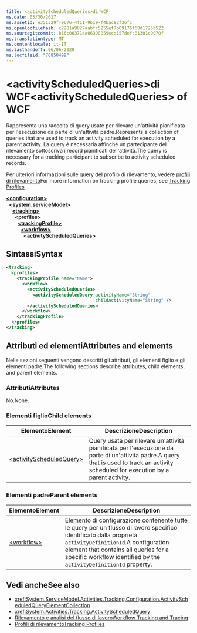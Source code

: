 ```yaml
---
title: <activityScheduledQueries>di WCF
ms.date: 03/30/2017
ms.assetid: e351329f-9676-4f11-9b19-f4bac82f36fc
ms.openlocfilehash: c2281a9027aabfc5255ef7b09176f60d1725b522
ms.sourcegitcommit: b16c00371ea06398859ecd157defc81301c9070f
ms.translationtype: MT
ms.contentlocale: it-IT
ms.lasthandoff: 06/06/2020
ms.locfileid: "70850499"
---
```

# <a name="activityscheduledqueries-of-wcf"></a><span data-ttu-id="3e72a-102">\<activityScheduledQueries>di WCF</span><span class="sxs-lookup"><span data-stu-id="3e72a-102">\<activityScheduledQueries> of WCF</span></span>
<span data-ttu-id="3e72a-103">Rappresenta una raccolta di query usate per rilevare un'attività pianificata per l'esecuzione da parte di un'attività padre.</span><span class="sxs-lookup"><span data-stu-id="3e72a-103">Represents a collection of queries that are used to track an activity scheduled for execution by a parent activity.</span></span> <span data-ttu-id="3e72a-104">La query è necessaria affinché un partecipante del rilevamento sottoscriva i record pianificati dell'attività.</span><span class="sxs-lookup"><span data-stu-id="3e72a-104">The query is necessary for a tracking participant to subscribe to activity scheduled records.</span></span>  
  
<span data-ttu-id="3e72a-105">Per ulteriori informazioni sulle query del profilo di rilevamento, vedere [profili di rilevamento](../../../windows-workflow-foundation/tracking-profiles.md)</span><span class="sxs-lookup"><span data-stu-id="3e72a-105">For more information on tracking profile queries, see [Tracking Profiles](../../../windows-workflow-foundation/tracking-profiles.md)</span></span>  
  
[**\<configuration>**](../configuration-element.md)\
&nbsp;&nbsp;[**\<system.serviceModel>**](system-servicemodel.md)\
&nbsp;&nbsp;&nbsp;&nbsp;[**\<tracking>**](tracking-of-wcf.md)\
&nbsp;&nbsp;&nbsp;&nbsp;&nbsp;&nbsp;**\<profiles>**\
&nbsp;&nbsp;&nbsp;&nbsp;&nbsp;&nbsp;&nbsp;&nbsp;[**\<trackingProfile>**](trackingprofile-of-wcf.md)\
&nbsp;&nbsp;&nbsp;&nbsp;&nbsp;&nbsp;&nbsp;&nbsp;&nbsp;&nbsp;[**\<workflow>**](workflow-of-wcf.md)\
&nbsp;&nbsp;&nbsp;&nbsp;&nbsp;&nbsp;&nbsp;&nbsp;&nbsp;&nbsp;&nbsp;&nbsp;**\<activityScheduledQueries>**  
  
## <a name="syntax"></a><span data-ttu-id="3e72a-106">Sintassi</span><span class="sxs-lookup"><span data-stu-id="3e72a-106">Syntax</span></span>  
  
```xml  
<tracking>
  <profiles>
    <trackingProfile name="Name">
      <workflow>
        <activityScheduledQueries>
          <activityScheduledQuery activityName="String"
                                  childActivityName="String" />
        </activityScheduledQueries>
      </workflow>
    </trackingProfile>
  </profiles>
</tracking>
```  
  
## <a name="attributes-and-elements"></a><span data-ttu-id="3e72a-107">Attributi ed elementi</span><span class="sxs-lookup"><span data-stu-id="3e72a-107">Attributes and elements</span></span>  

<span data-ttu-id="3e72a-108">Nelle sezioni seguenti vengono descritti gli attributi, gli elementi figlio e gli elementi padre.</span><span class="sxs-lookup"><span data-stu-id="3e72a-108">The following sections describe attributes, child elements, and parent elements.</span></span>  
  
### <a name="attributes"></a><span data-ttu-id="3e72a-109">Attributi</span><span class="sxs-lookup"><span data-stu-id="3e72a-109">Attributes</span></span>  

<span data-ttu-id="3e72a-110">No.</span><span class="sxs-lookup"><span data-stu-id="3e72a-110">None.</span></span>  
  
### <a name="child-elements"></a><span data-ttu-id="3e72a-111">Elementi figlio</span><span class="sxs-lookup"><span data-stu-id="3e72a-111">Child elements</span></span>  
  
|<span data-ttu-id="3e72a-112">Elemento</span><span class="sxs-lookup"><span data-stu-id="3e72a-112">Element</span></span>|<span data-ttu-id="3e72a-113">Descrizione</span><span class="sxs-lookup"><span data-stu-id="3e72a-113">Description</span></span>|  
|-------------|-----------------|  
|[\<activityScheduledQuery>](activityscheduledquery-of-wcf.md)|<span data-ttu-id="3e72a-114">Query usata per rilevare un'attività pianificata per l'esecuzione da parte di un'attività padre.</span><span class="sxs-lookup"><span data-stu-id="3e72a-114">A query that is used to track an activity scheduled for execution by a parent activity.</span></span>|  
  
### <a name="parent-elements"></a><span data-ttu-id="3e72a-115">Elementi padre</span><span class="sxs-lookup"><span data-stu-id="3e72a-115">Parent elements</span></span>  
  
|<span data-ttu-id="3e72a-116">Elemento</span><span class="sxs-lookup"><span data-stu-id="3e72a-116">Element</span></span>|<span data-ttu-id="3e72a-117">Descrizione</span><span class="sxs-lookup"><span data-stu-id="3e72a-117">Description</span></span>|  
|-------------|-----------------|  
|[\<workflow>](../windows-workflow-foundation/workflow.md)|<span data-ttu-id="3e72a-118">Elemento di configurazione contenente tutte le query per un flusso di lavoro specifico identificato dalla proprietà `activityDefinitionId`.</span><span class="sxs-lookup"><span data-stu-id="3e72a-118">A configuration element that contains all queries for a specific workflow identified by the `activityDefinitionId` property.</span></span>|  
  
## <a name="see-also"></a><span data-ttu-id="3e72a-119">Vedi anche</span><span class="sxs-lookup"><span data-stu-id="3e72a-119">See also</span></span>

- <xref:System.ServiceModel.Activities.Tracking.Configuration.ActivityScheduledQueryElementCollection>
- <xref:System.Activities.Tracking.ActivityScheduledQuery>
- [<span data-ttu-id="3e72a-120">Rilevamento e analisi del flusso di lavoro</span><span class="sxs-lookup"><span data-stu-id="3e72a-120">Workflow Tracking and Tracing</span></span>](../../../windows-workflow-foundation/workflow-tracking-and-tracing.md)
- [<span data-ttu-id="3e72a-121">Profili di rilevamento</span><span class="sxs-lookup"><span data-stu-id="3e72a-121">Tracking Profiles</span></span>](../../../windows-workflow-foundation/tracking-profiles.md)
